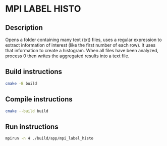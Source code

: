 # MPI LABEL HISTO

## Description
Opens a folder containing many text (txt) files, uses a regular expression to extract information of interest (like the first number of each row). It uses that information to create a histogram. When all files have been analyzed, process 0 then writes the aggregated results into a text file.

## Build instructions

```sh
cmake -B build
```

## Compile instructions

```sh
cmake --build build
```

## Run instructions

```sh
mpirun -n 4 ./build/app/mpi_label_histo
```
